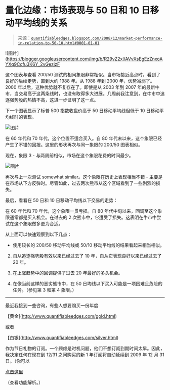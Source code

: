 <!--yml

分类：未分类

日期：2024-05-18 13:31:46

-->

# 量化边缘：市场表现与 50 日和 10 日移动平均线的关系

> 来源：[`quantifiableedges.blogspot.com/2008/12/market-performance-in-relation-to-50-10.html#0001-01-01`](http://quantifiableedges.blogspot.com/2008/12/market-performance-in-relation-to-50-10.html#0001-01-01)

![图片](https://blogger.googleusercontent.com/img/b/R29vZ2xl/AVvXsEgEzZnxoAYXq9Ccfu3K6Y_2vGezizF

这个图表与查看 200/50 测试的相同象限非常相似。当市场接近高点时，看到了良好的后续走势，直到大约 1988 年。从 1988 年到 2000 年，优势减弱了。2000 年以后，这种优势就不复存在了。即使是从 2003 年到 2007 年的最新牛市，当交易高于这两条线时，也没有取得多大进展。几周前我注意到，在牛市中追逐强势股的热情不高，这进一步证明了这一点。

下一个图表显示了标普 500 指数收盘价高于 50 日移动平均线但低于 10 日移动平均线时的表现。

![图片](https://blogger.googleusercontent.com/img/b/R29vZ2xl/AVvXsEg2FVymcrt8al2Zu46j8jO5j8BmpI6Ki7lSyaW49tQNOrTDM2FWuO2rwP_qz5Pe6MY9z_RP1R6x4d-aHFKYxuxQhkiCMnjB2v0jBL2YhxLdyTVh9m2WyAT9Tvh4JIDpXMWCyQIwwpmf2ww/s1600-h/2008-12-16+above+50+below+10.png)

在 60 年代和 70 年代，这个位置不适合买入。自 80 年代末以来，这个象限已经产生了不错的回报。这里的形状再次与同一象限的 200/50 图表相似。

现在，象限 3 - 与两周前相似，市场在这个象限花费的时间最少。

![图片](https://blogger.googleusercontent.com/img/b/R29vZ2xl/AVvXsEiXxuiE34PZsrPP-pA1FdWnzwmwkSCR_A6RnVZk5GldRhieb_jbq8hhsdEQoef5MxWHqh1J1JtAXRrDboielpOc1qxypQuKkqT7cxI86s6VKi3cV5siAKdkQy_Pj4JbiBfmH6IH4yoK6uo/s1600-h/2008-12-16+below+50+above+10.png)

再次与上一次测试 somewhat similar。这个象限在历史上表现相当不错 - 主要是在市场从下方反弹时。尽管如此，过去两次熊市从这个区域看到了一些剧烈的损失。

最后，看看在 50 日和 10 日移动平均线以下交易的走势：

在 60 年代和 70 年代，这个象限一贯亏损。自 80 年代中旬以来，回调至这个象限通常都是买入机会。在过去的 2 次熊市中，它遭受了损失。这表明在牛市中尝试在这个象限做多更为合适。

从上面可以快速观察到以下几点：

-   使用较长的 200/50 移动平均线或 50/10 移动平均线的结果看起来相当相似。

2) 自从追逐强势股有效以来已经过去了 10 年，自从它表现良好以来已经过去了 20 年。

3) 在上涨趋势中的回调提供了过去 20 年最好的多头机会。

4) 在像当前这样的恶劣熊市中，在 50 日均线以下买入可能是一项困难且危险的任务。（参见第 3 和第 4 象限。）

-------------------------------------------------------------------------

最近我接到一些咨询，有些人想要购买一份年度

【黄金](http://www.quantifiableedges.com/gold.html)

或者

【白银](http://www.quantifiableedges.com/silver.html)

作为节日礼物的订阅。一个顾虑是时机问题，他们不想订阅到期时间太早。因此，我决定任何在现在到 12/31 之间购买的新 1 年订阅将自动延续到 2009 年 12 月 31 日。（你可以

[点击这里](http://www.quantifiableedges.com/meminfo.html)

（查看功能解析。）
